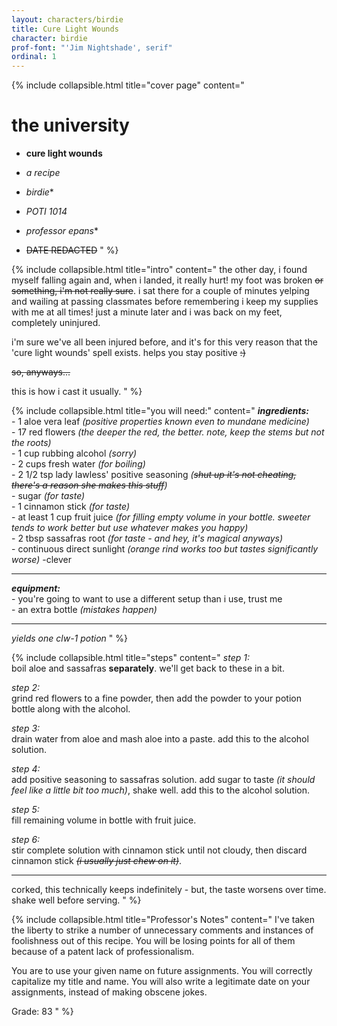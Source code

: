 ```yaml
---
layout: characters/birdie
title: Cure Light Wounds
character: birdie
prof-font: "'Jim Nightshade', serif"
ordinal: 1
---
```

{% include collapsible.html title="cover page" content="
# the university

- **cure light wounds**  
- *a recipe*

- *birdie*<span class='note'>*</span>
- *POTI 1014*
- *professor epans*<span class='note'>*</span>
- <s>DATE REDACTED</s>
" %}

{% include collapsible.html title="intro" content="
the other day, i found myself falling again and, when i landed, it really hurt! my foot was broken <s>or something, i'm not really sure</s>. i sat there for a couple of minutes yelping and wailing at passing classmates before remembering i keep my supplies with me at all times! just a minute later and i was back on my feet, completely uninjured.

i'm sure we've all been injured before, and it's for this very reason that the 'cure light wounds' spell exists. helps you stay positive <s>:)</s>

<s>so, anyways...</s>  

this is how i cast it usually.
" %}

{% include collapsible.html title="you will need:" content="
***ingredients:***  
\- 1 aloe vera leaf *(positive properties known even to mundane medicine)*  
\- 17 red flowers *(the deeper the red, the better. note, keep the stems but not the roots)*  
\- 1 cup rubbing alcohol *(sorry)*  
\- 2 cups fresh water *(for boiling)*  
\- 2 1/2 tsp lady lawless' positive seasoning *(<s>shut up it's not cheating, there's a reason she makes this stuff</s>)*  
\- sugar *(for taste)*  
\- 1 cinnamon stick *(for taste)*  
\- at least 1 cup fruit juice *(for filling empty volume in your bottle. sweeter tends to work better but use whatever makes you happy)*  
\- 2 tbsp sassafras root *(for taste - and hey, it's magical anyways)*  
\- continuous direct sunlight <span class='underline'><em>(orange rind works too but tastes significantly worse)  </em></span><span class='note'>-clever</span>

---

***equipment:***  
\- you're going to want to use a different setup than i use, trust me  
\- an extra bottle *(mistakes happen)*

---

*yields one clw-1 potion*
" %}

{% include collapsible.html title="steps" content="
*step 1:*  
boil aloe and sassafras **separately**. we'll get back to these in a bit.

*step 2:*  
grind red flowers to a fine powder, then add the powder to your potion bottle along with the alcohol.

*step 3:*  
drain water from aloe and mash aloe into a paste. add this to the alcohol solution.

*step 4:*  
add positive seasoning to sassafras solution. add sugar to taste *(it should feel like a little bit too much)*, shake well. add this to the alcohol solution.

*step 5:*  
fill remaining volume in bottle with fruit juice.

*step 6:*  
stir complete solution with cinnamon stick until not cloudy, then discard cinnamon stick *<s>(i usually just chew on it)</s>*.

---

corked, this technically keeps indefinitely - but, the taste worsens over time.
shake well before serving.
" %}

{% include collapsible.html title="<span class='note'>Professor's Notes</span>" content="
<span class='note'>I've taken the liberty to strike a number of unnecessary comments and instances of foolishness out of this recipe. You will be losing points for all of them because of a patent lack of professionalism.

<span class='note'>You are to use your given name on future assignments. You will correctly capitalize my title and name. You will also write a legitimate date on your assignments, instead of making obscene jokes.

<span class='underline note'>Grade: 83</span>
" %}